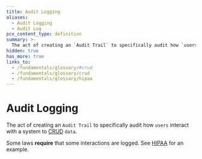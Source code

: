 ```yaml
---
title: Audit Logging
aliases:
  - Audit Logging
  - Audit Log
pcx_content_type: definition
summary: >-
  The act of creating an `Audit Trail` to specifically audit how `users` interact with a system to [CRUD](/fundamentals/glossary/#crud) `data`.
hidden: true
has_more: true
links_to:
  - /fundamentals/glossary/#crud
  - /fundamentals/glossary/crud
  - /fundamentals/glossary/hipaa
---
```


# Audit Logging

The act of creating an `Audit Trail` to specifically audit how `users` interact with a system to [CRUD](/fundamentals/glossary/crud) `data`.

Some laws **require** that some interactions are logged. See [HIPAA](/fundamentals/glossary/hipaa) for an example.

